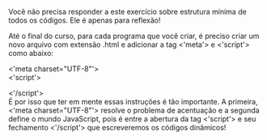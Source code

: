 Você não precisa responder a este exercício sobre estrutura mínima de todos os códigos. Ele é apenas para reflexão!

Até o final do curso, para cada programa que você criar, é preciso criar um novo arquivo com extensão .html e adicionar a tag <'meta'> e <'script'> como abaixo:

<'meta charset="UTF-8"'><br>
<'script'><br>

<'/script'><br>
É por isso que ter em mente essas instruções é tão importante. A primeira, <'meta charset="UTF-8"'> resolve o problema de acentuação e a segunda define o mundo JavaScript, pois é entre a abertura da tag <'script'> e seu fechamento <'/script'> que escreveremos os códigos dinâmicos!